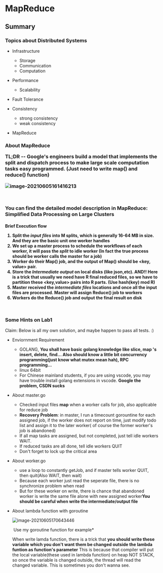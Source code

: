 
<h1> MapReduce </h1>

<h2>Summary</h2>

<h3>Topics about Distributed Systems </h3>

+ Infrastructure
  + Storage
  + Communication
  + Computation
+ Performance
  + Scalability
+ Fault Tolerance
+ Consistency
  + strong consistency
  + weak consistency

+ MapReduce

<h3> About MapReduce

TL;DR -- Google's engineers build a model that implements the split and dispatch process to make large scale computation tasks easy programmed. (Just need to write map() and reduce() function)



![image-20210605161416213](C:\Users\Egoist\AppData\Roaming\Typora\typora-user-images\image-20210605161416213.png)

​	

You can find the detailed model description in **MapReduce: Simplified Data Processing on Large Clusters**

<h4>Brief Execution flow

1. Split the *input files* into M splits, which is generally 16-64 MB in size. And they are the basic unit one worker handles
2. We set up a **master** process to schedule the workflows of each worker, it will pass the *split* to idle worker (In fact the true process should be worker calls the master for a job)
3. Worker do their Map() job, and  the output of Map() should be <key, value> pair. 
4.  Store the *Intermediate output* on local disks (like json,etc).  AND!! Here is a trick that usually we need have R final reduced files, so we have to partition these <key,value> pairs into R parts. (Use hash(key) **mod** R)
5. Master received the *intermediate files* locations and once all the input files are processed. Master will assign Reduce() job to workers
6. Workers do the Reduce() job and output the final result on disk

​	

<h3>Some Hints on Lab1</h3>

Claim: Below is all my own solution, and maybe happen to pass all tests. :)

+ Enviornment Requirement
  + GOLANG, **You shall have basic golang knowledge like slice, map 's insert, delete, find... Also should know a little bit concurrency programming(just know what mutex mean hah), RPC programming...**
  + linux 64bit
  + For Chinese mainland students, if you are using vscode, you may have trouble install golang extensions in vscode. **Google the problem, CSDN sucks**

+ About master.go

  + Checked input files **map** when a worker calls for job, also applicable for reduce job
  + **Recovery Problem**: in master, I run a timecount gorountine for each assigned job, if the worker does not report on time, just modify todo list and assign it to the later worker( of course the former worker's job is abandoned) 
  + If all map tasks are assigned, but not completed, just tell idle workers WAIT.
  + If reduced tasks are all done, tell idle workers QUIT
  + Don't forget to lock up the critical area

+ About worker.go

  + use a loop to constantly getJob, and if master tells worker QUIT,  then quit(Also WAIT, then wait)
  + Because each worker just read the seperate file, there is no synchronize problem when read
  + But for these worker on write, there is chance that abandoned worker is write the same file alone with new assigned worker**You should be careful when write the intermediate/output file**

+ About lambda function with goroutine

  ![image-20210605170643446](C:\Users\Egoist\AppData\Roaming\Typora\typora-user-images\image-20210605170643446.png)

  ​											 Use my goroutine function for example*

  When write lamda function, there is a trick that **you should write these variable which you don't want them be changed outside the lambda funtion as function's parameter** This is because that compiler will put the local variable(these used in lambda function) on heap NOT STACK, so once the variable is changed outside, the thread will read the changed variable. This is sometimes you don't wanna see. 

  

  